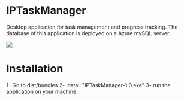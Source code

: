 # IPTaskManager
Desktop application for task management and progress tracking.
The database of this application is deployed on a Azure mySQL server.


![](https://github.com/oumaimaaouadi123/IPTaskManager/blob/3bfd06e4b2252d2d7c9ed28bf358998135d4e9ec/Demo.gif)

# Installation
1- Go to dist/bundles
2- install "IPTaskManager-1.0.exe"
3- run the application on your machine

